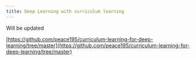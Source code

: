 ```yaml
---
title: Deep Learning with curriculum learning
---
```

Will be updated

[https://github.com/peace195/curriculum-learning-for-deep-learning/tree/master](https://github.com/peace195/curriculum-learning-for-deep-learning/tree/master)